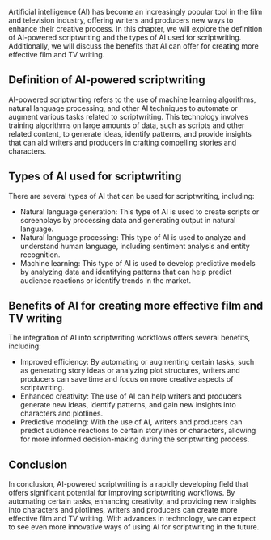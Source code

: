 

Artificial intelligence (AI) has become an increasingly popular tool in the film and television industry, offering writers and producers new ways to enhance their creative process. In this chapter, we will explore the definition of AI-powered scriptwriting and the types of AI used for scriptwriting. Additionally, we will discuss the benefits that AI can offer for creating more effective film and TV writing.

Definition of AI-powered scriptwriting
--------------------------------------

AI-powered scriptwriting refers to the use of machine learning algorithms, natural language processing, and other AI techniques to automate or augment various tasks related to scriptwriting. This technology involves training algorithms on large amounts of data, such as scripts and other related content, to generate ideas, identify patterns, and provide insights that can aid writers and producers in crafting compelling stories and characters.

Types of AI used for scriptwriting
----------------------------------

There are several types of AI that can be used for scriptwriting, including:

* Natural language generation: This type of AI is used to create scripts or screenplays by processing data and generating output in natural language.
* Natural language processing: This type of AI is used to analyze and understand human language, including sentiment analysis and entity recognition.
* Machine learning: This type of AI is used to develop predictive models by analyzing data and identifying patterns that can help predict audience reactions or identify trends in the market.

Benefits of AI for creating more effective film and TV writing
--------------------------------------------------------------

The integration of AI into scriptwriting workflows offers several benefits, including:

* Improved efficiency: By automating or augmenting certain tasks, such as generating story ideas or analyzing plot structures, writers and producers can save time and focus on more creative aspects of scriptwriting.
* Enhanced creativity: The use of AI can help writers and producers generate new ideas, identify patterns, and gain new insights into characters and plotlines.
* Predictive modeling: With the use of AI, writers and producers can predict audience reactions to certain storylines or characters, allowing for more informed decision-making during the scriptwriting process.

Conclusion
----------

In conclusion, AI-powered scriptwriting is a rapidly developing field that offers significant potential for improving scriptwriting workflows. By automating certain tasks, enhancing creativity, and providing new insights into characters and plotlines, writers and producers can create more effective film and TV writing. With advances in technology, we can expect to see even more innovative ways of using AI for scriptwriting in the future.
